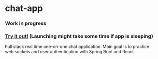 # chat-app

### Work in progress

### <a href="https://chatter.mangocliff-4c9fb8c2.northeurope.azurecontainerapps.io"> Try it out!</a> (Launching might take some time if app is sleeping)

Full stack real time one-on-one chat application. Main goal is to practice web sockets and user authentication with Spring Boot and React.
